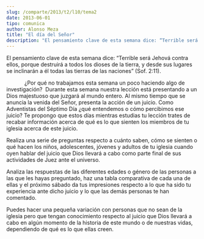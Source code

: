 ```yaml
---
slug: /comparte/2013/t2/l10/tema2
date: 2013-06-01
tipo: comunica
author: Alonso Meza
title: "El día del Señor"
description: "El pensamiento clave de esta semana dice: “Terrible será Jehová contra ellos,  porque destruirá a todos los dioses de la tierra, y desde sus lugares se  inclinarán a él todas las tierras de las na-ciones” (Sof. 2:11). ¿Por qué no  trabajamos esta semana un poco haciendo algo d..."
---
```


El pensamiento clave de esta semana dice: “Terrible será Jehová contra ellos, porque destruirá a todos los dioses de la tierra, y desde sus lugares se inclinarán a él todas las tierras de las naciones” (Sof. 2:11).

            ¿Por qué no trabajamos esta semana un poco haciendo algo de investigación?  Durante esta semana nuestra lección está presentando a un Dios majestuoso que juzgará al mundo entero. Al mismo tiempo que se anuncia la venida del Señor, presenta la acción de un juicio. Como Adventistas del Séptimo Día ¿qué entendemos o cómo percibimos ese juicio? Te propongo que estos días mientras estudias tu lección trates de recabar información acerca de qué es lo que sienten los miembros de tu iglesia acerca de este juicio.

Realiza una serie de preguntas respecto a cuánto saben, cómo se sienten o qué hacen los niños, adolescentes, jóvenes y adultos de tu iglesia cuando oyen hablar del juicio que Dios llevará a cabo como parte final de sus actividades de Juez ante el universo.

Analiza las respuestas de las diferentes edades o género de las personas a las que les hayas preguntado, haz una tabla comparativa de cada una de ellas y el próximo sábado da tus impresiones respecto a lo que ha sido tu experiencia ante dicho juicio y lo que las demás personas te han comentado.

Puedes hacer una pequeña variación con personas que no sean de la iglesia pero que tengan conocimiento respecto al juicio que Dios llevará a cabo en algún momento de la historia de este mundo o de nuestras vidas, dependiendo de qué es lo que ellas creen.
